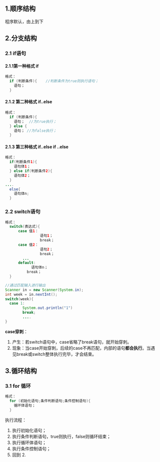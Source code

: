 ## 1.顺序结构

程序默认，由上到下

## 2.分支结构

### 2.1 if语句

#### 2.1.1第一种格式 if

```java
格式：
  if (判断条件){    //判断条件为true则执行语句；
    语句；
  }
```



#### 2.1.2 第二种格式 if..else

```java
格式：
  if (判断条件){   
    语句；  //为true执行；
  } else {
    语句； //为false执行；
  }
```



#### 2.1.3 第三种格式 if..else if ..else

```java
格式：
  if(判断条件1){
    语句体1；
  } else if(判断条件2){
    语句体2；
  } 
....
  else{
    语句体n;
  }
```



### 2.2 switch语句

```java
格式：
  switch(表达式){
      case 值1：
        		语句1；
        		break；
      case 值2：
        		语句2；
        		break；
        ...
      default:
      		语句体n；
          break；
  }
```



```java
//通过匹配输入进行输出
Scanner in = new Scanner(System.in);
int week = in.nextInt();
switch(week){
  case 1:
    	System.out.println("1")
        break;
        ....
}
```



**case穿刺**：

1. 产生：若switch语句中，case省略了break语句，就开始穿刺。
2. 现象：当case开始穿刺，后续的case不再匹配，内部的语句**都会执行**。当遇见break或switch整体执行完毕，才会结束。



## 3.循环结构

### 3.1 for 循环

```java
格式：
  for (初始化语句;条件判断语句;条件控制语句){
    循环体语句；
  }
```

执行流程：

1. 执行初始化语句；
2. 执行条件判断语句，true则执行，false则循环结束；
3. 执行循环体语句；
4. 执行条件控制语句；
5. 回到 2.


